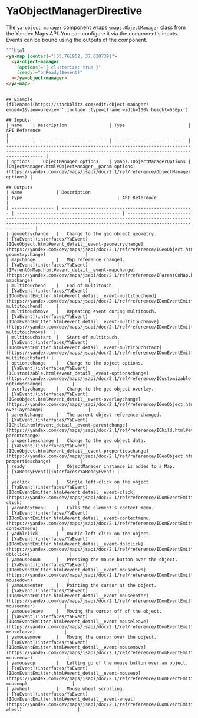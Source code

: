 # YaObjectManagerDirective


The `ya-object-manager` component wraps `ymaps.ObjectManager` class from the Yandex.Maps API.
You can configure it via the component's inputs.
Events can be bound using the outputs of the component.



```html
```html
<ya-map [center]="[55.761952, 37.620739]">
  <ya-object-manager
    [options]="{ clusterize: true }"
    (ready)="onReady($event)"
  ></ya-object-manager>
</ya-map>
```
```

## Example
[filename](https://stackblitz.com/edit/object-manager?embed=1&view=preview ':include :type=iframe width=100% height=650px')

## Inputs
| Name    | Description                | Type                        | API Reference                                                                                                                                              |
| ------- | -------------------------- | --------------------------- | ---------------------------------------------------------------------------------------------------------------------------------------------------------- |
| options |   ObjectManager options.   | ymaps.IObjectManagerOptions | [ObjectManager.html#ObjectManager__param-options](https://yandex.com/dev/maps/jsapi/doc/2.1/ref/reference/ObjectManager.html#ObjectManager__param-options) |

## Outputs
| Name             | Description                                        | Type                                    | API Reference                                                                                                                                                                  |
| ---------------- | -------------------------------------------------- | --------------------------------------- | ------------------------------------------------------------------------------------------------------------------------------------------------------------------------------ |
| geometrychange   |   Change to the geo object geometry.               | [YaEvent](interfaces/YaEvent)           | [IGeoObject.html#event_detail__event-geometrychange](https://yandex.com/dev/maps/jsapi/doc/2.1/ref/reference/IGeoObject.html#event_detail__event-geometrychange)               |
| mapchange        |   Map reference changed.                           | [YaEvent](interfaces/YaEvent)           | [IParentOnMap.html#event_detail__event-mapchange](https://yandex.com/dev/maps/jsapi/doc/2.1/ref/reference/IParentOnMap.html#event_detail__event-mapchange)                     |
| multitouchend    |   End of multitouch.                               | [YaEvent](interfaces/YaEvent)           | [IDomEventEmitter.html#event_detail__event-multitouchend](https://yandex.com/dev/maps/jsapi/doc/2.1/ref/reference/IDomEventEmitter.html#event_detail__event-multitouchend)     |
| multitouchmove   |   Repeating event during multitouch.               | [YaEvent](interfaces/YaEvent)           | [IDomEventEmitter.html#event_detail__event-multitouchmove](https://yandex.com/dev/maps/jsapi/doc/2.1/ref/reference/IDomEventEmitter.html#event_detail__event-multitouchmove)   |
| multitouchstart  |   Start of multitouch.                             | [YaEvent](interfaces/YaEvent)           | [IDomEventEmitter.html#event_detail__event-multitouchstart](https://yandex.com/dev/maps/jsapi/doc/2.1/ref/reference/IDomEventEmitter.html#event_detail__event-multitouchstart) |
| optionschange    |   Change to the object options.                    | [YaEvent](interfaces/YaEvent)           | [ICustomizable.html#event_detail__event-optionschange](https://yandex.com/dev/maps/jsapi/doc/2.1/ref/reference/ICustomizable.html#event_detail__event-optionschange)           |
| overlaychange    |   Change to the geo object overlay.                | [YaEvent](interfaces/YaEvent)           | [IGeoObject.html#event_detail__event-overlaychange](https://yandex.com/dev/maps/jsapi/doc/2.1/ref/reference/IGeoObject.html#event_detail__event-overlaychange)                 |
| parentchange     |   The parent object reference changed.             | [YaEvent](interfaces/YaEvent)           | [IChild.html#event_detail__event-parentchange](https://yandex.com/dev/maps/jsapi/doc/2.1/ref/reference/IChild.html#event_detail__event-parentchange)                           |
| propertieschange |   Change to the geo object data.                   | [YaEvent](interfaces/YaEvent)           | [IGeoObject.html#event_detail__event-propertieschange](https://yandex.com/dev/maps/jsapi/doc/2.1/ref/reference/IGeoObject.html#event_detail__event-propertieschange)           |
| ready            |   ObjectManager instance is added to a Map.        | [YaReadyEvent](interfaces/YaReadyEvent) | —                                                                                                                                                                              |
| yaclick          |   Single left-click on the object.                 | [YaEvent](interfaces/YaEvent)           | [IDomEventEmitter.html#event_detail__event-click](https://yandex.com/dev/maps/jsapi/doc/2.1/ref/reference/IDomEventEmitter.html#event_detail__event-click)                     |
| yacontextmenu    |   Calls the element's context menu.                | [YaEvent](interfaces/YaEvent)           | [IDomEventEmitter.html#event_detail__event-contextmenu](https://yandex.com/dev/maps/jsapi/doc/2.1/ref/reference/IDomEventEmitter.html#event_detail__event-contextmenu)         |
| yadblclick       |   Double left-click on the object.                 | [YaEvent](interfaces/YaEvent)           | [IDomEventEmitter.html#event_detail__event-dblclick](https://yandex.com/dev/maps/jsapi/doc/2.1/ref/reference/IDomEventEmitter.html#event_detail__event-dblclick)               |
| yamousedown      |   Pressing the mouse button over the object.       | [YaEvent](interfaces/YaEvent)           | [IDomEventEmitter.html#event_detail__event-mousedown](https://yandex.com/dev/maps/jsapi/doc/2.1/ref/reference/IDomEventEmitter.html#event_detail__event-mousedown)             |
| yamouseenter     |   Pointing the cursor at the object.               | [YaEvent](interfaces/YaEvent)           | [IDomEventEmitter.html#event_detail__event-mouseenter](https://yandex.com/dev/maps/jsapi/doc/2.1/ref/reference/IDomEventEmitter.html#event_detail__event-mouseenter)           |
| yamouseleave     |   Moving the cursor off of the object.             | [YaEvent](interfaces/YaEvent)           | [IDomEventEmitter.html#event_detail__event-mouseleave](https://yandex.com/dev/maps/jsapi/doc/2.1/ref/reference/IDomEventEmitter.html#event_detail__event-mouseleave)           |
| yamousemove      |   Moving the cursor over the object.               | [YaEvent](interfaces/YaEvent)           | [IDomEventEmitter.html#event_detail__event-mousemove](https://yandex.com/dev/maps/jsapi/doc/2.1/ref/reference/IDomEventEmitter.html#event_detail__event-mousemove)             |
| yamouseup        |   Letting go of the mouse button over an object.   | [YaEvent](interfaces/YaEvent)           | [IDomEventEmitter.html#event_detail__event-mouseup](https://yandex.com/dev/maps/jsapi/doc/2.1/ref/reference/IDomEventEmitter.html#event_detail__event-mouseup)                 |
| yawheel          |   Mouse wheel scrolling.                           | [YaEvent](interfaces/YaEvent)           | [IDomEventEmitter.html#event_detail__event-wheel](https://yandex.com/dev/maps/jsapi/doc/2.1/ref/reference/IDomEventEmitter.html#event_detail__event-wheel)                     |